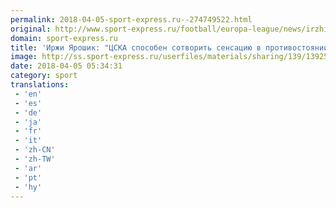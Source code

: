 ```yaml
---
permalink: 2018-04-05-sport-express.ru--274749522.html
original: http://www.sport-express.ru/football/europa-league/news/irzhi-yaroshik-cska-sposoben-sotvorit-sensaciyu-v-protivostoyanii-s-arsenalom-1392536/
domain: sport-express.ru
title: 'Иржи Ярошик: "ЦСКА способен сотворить сенсацию в противостоянии с "Арсеналом"'
image: http://ss.sport-express.ru/userfiles/materials/sharing/139/1392536.jpg
date: 2018-04-05 05:34:31
category: sport
translations: 
 - 'en'
 - 'es'
 - 'de'
 - 'ja'
 - 'fr'
 - 'it'
 - 'zh-CN'
 - 'zh-TW'
 - 'ar'
 - 'pt'
 - 'hy'
---
```


